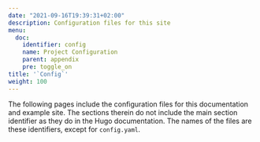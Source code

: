 ```yaml
---
date: "2021-09-16T19:39:31+02:00"
description: Configuration files for this site
menu:
  doc:
    identifier: config
    name: Project Configuration
    parent: appendix
    pre: toggle_on
title: '`Config`'
weight: 100
---
```


The following pages include the configuration files for this documentation and example site. The sections therein do not include the main section identifier as they do in the Hugo documentation. The names of the files are these identifiers, except for `config.yaml`.
